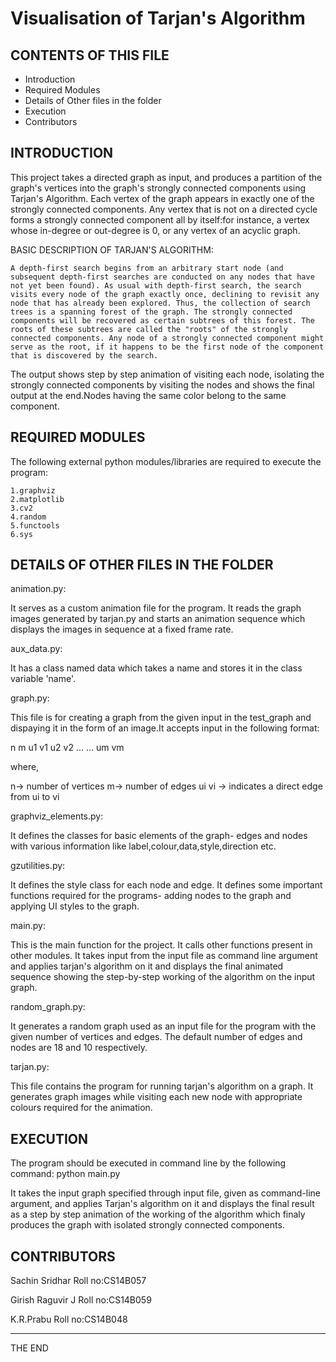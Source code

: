 # Visualisation of Tarjan's Algorithm

CONTENTS OF THIS FILE
---------------------------------------------------------------------------------------
   
 * Introduction
 * Required Modules
 * Details of Other files in the folder
 * Execution
 * Contributors
 
 INTRODUCTION
 --------------------------------------------------------------------------------------
 
This project takes a directed graph as input, and produces a partition of the graph's vertices into the graph's strongly connected components using Tarjan's Algorithm. Each vertex of the graph appears in exactly one of the strongly connected components. Any vertex that is not on a directed cycle forms a strongly connected component all by itself:for instance, a vertex whose in-degree or out-degree is 0, or any vertex of an acyclic graph. 
 	
BASIC DESCRIPTION OF TARJAN'S ALGORITHM:

 	A depth-first search begins from an arbitrary start node (and subsequent depth-first searches are conducted on any nodes that have not yet been found). As usual with depth-first search, the search visits every node of the graph exactly once, declining to revisit any node that has already been explored. Thus, the collection of search trees is a spanning forest of the graph. The strongly connected components will be recovered as certain subtrees of this forest. The roots of these subtrees are called the "roots" of the strongly connected components. Any node of a strongly connected component might serve as the root, if it happens to be the first node of the component that is discovered by the search.
 	 
The output shows step by step animation of visiting each node, isolating the strongly connected components by visiting the nodes and shows the final output at the end.Nodes having the same color belong to the same component.
 	
REQUIRED MODULES
--------------------------------------------------------------------------------------

 The following external python modules/libraries are required to execute the program:

 	1.graphviz
 	2.matplotlib
 	3.cv2
 	4.random
 	5.functools
 	6.sys

DETAILS OF OTHER FILES IN THE FOLDER
---------------------------------------------------------------------------------------

animation.py:

It serves as a custom animation file for the program. It reads the graph images generated by tarjan.py and starts an animation sequence which displays the images in sequence at a fixed frame rate.
			
aux_data.py:

It has a class named data which takes a name and stores it in the class variable 'name'.

graph.py:

This file is for creating a graph from the given input in the test_graph and dispaying it in the form of an image.It accepts input in the following format:

n m 
u1 v1 
u2 v2
...
...
um vm

where, 

n-> number of vertices m-> number of edges
ui vi -> indicates a direct edge from ui to vi
		
graphviz_elements.py:

It defines the classes for basic elements of the graph- edges and nodes with various information like label,colour,data,style,direction etc.
					
gzutilities.py:

It defines the style class for each node and edge. It defines some important functions required for the programs- adding nodes to the graph and applying UI styles to the graph.
			   
main.py:

This is the main function for the project. It calls other functions present in other modules. It takes input from the input file as command line argument and applies tarjan's algorithm on it and displays the final animated sequence showing the step-by-step working of the algorithm on the input graph.
		
random_graph.py:

It generates a random graph used as an input file for the program with the given number of vertices and edges. The default number of edges and nodes are 18 and 10 respectively. 

tarjan.py:

This file contains the program for running tarjan's algorithm on a graph. It generates graph images while visiting each new node with appropriate colours required for the animation.
		  
EXECUTION
---------------------------------------------------------------------------------------

The program should be executed in command line by the following command: python main.py
	
It takes the input graph specified through input file, given as command-line argument, and applies Tarjan's algorithm on it and displays the final result as a step by step animation of the working of the algorithm which finaly produces the graph with isolated strongly connected components.

CONTRIBUTORS
--------------------------------------------------------------------------------------

Sachin Sridhar
Roll no:CS14B057

Girish Raguvir J
Roll no:CS14B059

K.R.Prabu
Roll no:CS14B048

--------------------------------------------------------------------------------------

THE END
 
		  
